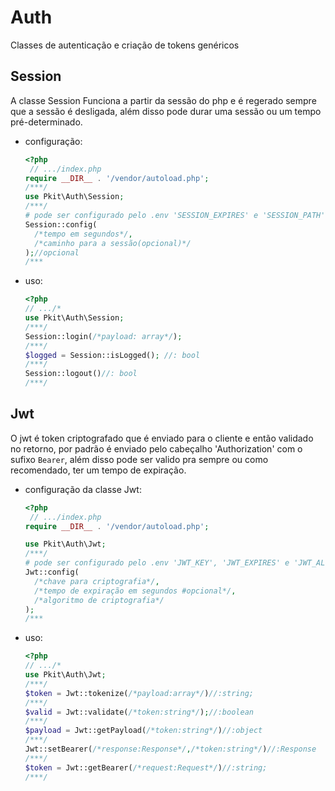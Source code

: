 # Auth

Classes de autenticação e criação de tokens genéricos

## Session

A classe Session Funciona a partir da sessão do php e é regerado sempre que a sessão é desligada, além disso pode durar uma sessão ou um tempo pré-determinado.

- configuração:

  ```php
  <?php
   // .../index.php
  require __DIR__ . '/vendor/autoload.php';
  /***/
  use Pkit\Auth\Session;
  /***/
  # pode ser configurado pelo .env 'SESSION_EXPIRES' e 'SESSION_PATH' respectivamente
  Session::config(
    /*tempo em segundos*/, 
    /*caminho para a sessão(opcional)*/
  );//opcional
  /***
  ```

- uso:

  ```php
  <?php
  // .../*
  use Pkit\Auth\Session;
  /***/
  Session::login(/*payload: array*/);
  /***/
  $logged = Session::isLogged(); //: bool
  /***/
  Session::logout()//: bool
  /***/

  ```

## Jwt

O jwt é token criptografado que é enviado para o cliente e então validado no retorno, por padrão é enviado pelo cabeçalho 'Authorization' com o sufixo `Bearer`, além disso pode ser valido pra sempre ou como recomendado, ter um tempo de expiração.

- configuração da classe Jwt:

  ```php
  <?php
   // .../index.php
  require __DIR__ . '/vendor/autoload.php';

  use Pkit\Auth\Jwt;
  /***/
  # pode ser configurado pelo .env 'JWT_KEY', 'JWT_EXPIRES' e 'JWT_ALG' respectivamente
  Jwt::config(
    /*chave para criptografia*/, 
    /*tempo de expiração em segundos #opcional*/, 
    /*algoritmo de criptografia*/
  );
  /***
  ```

- uso:

  ```php
  <?php
  // .../*
  use Pkit\Auth\Jwt;
  /***/
  $token = Jwt::tokenize(/*payload:array*/)//:string;
  /***/
  $valid = Jwt::validate(/*token:string*/);//:boolean
  /***/
  $payload = Jwt::getPayload(/*token:string*/)//:object
  /***/
  Jwt::setBearer(/*response:Response*/,/*token:string*/)//:Response
  /***/
  $token = Jwt::getBearer(/*request:Request*/)//:string;
  /***/

  ```
